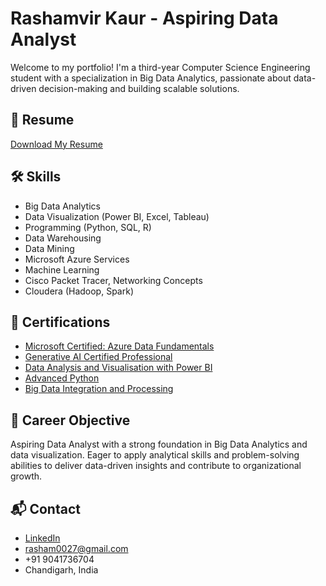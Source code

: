 # Rashamvir Kaur - Aspiring Data Analyst

Welcome to my portfolio! I'm a third-year Computer Science Engineering student with a specialization in Big Data Analytics, passionate about data-driven decision-making and building scalable solutions.

## 📄 Resume
[Download My Resume](https://drive.google.com/file/d/12sDRlReRq9f6L60-B29qr2UV1vQsbGnd/view?usp=sharing)  

## 🛠️ Skills
- Big Data Analytics
- Data Visualization (Power BI, Excel, Tableau)
- Programming (Python, SQL, R)
- Data Warehousing
- Data Mining
- Microsoft Azure Services
- Machine Learning
- Cisco Packet Tracer, Networking Concepts
- Cloudera (Hadoop, Spark)

## 🏅 Certifications
- [Microsoft Certified: Azure Data Fundamentals](https://learn.microsoft.com/api/credentials/share/en-gb/RASHAMVIRKAURGRANG-2902/839EEBC9494FA00?sharingId=A084A1CBAB97735B)
- [Generative AI Certified Professional](https://brm-certview.oracle.com/ords/certview/ecertificate?ssn=OC5123711&trackId=OCI2024GAIOCP&key=b787f2ed01c72a9a6ce8211215a3cb161558f85c)
- [Data Analysis and Visualisation with Power BI](https://www.coursera.org/account/accomplishments/verify/PPUV86SC5HV5?utm_source=link&utm_medium=certificate&utm_content=cert_image&utm_campaign=sharing_cta&utm_product=course)
- [Advanced Python](https://www.linkedin.com/learning/certificates/3a717dc3cb4b1ec4fcb9d3ae938bc2b111b13ec0660727b996811055d6a10b60?u=92961692)
- [Big Data Integration and Processing](https://www.coursera.org/account/accomplishments/verify/67XWKT6587AU?utm_source=link&utm_medium=certificate&utm_content=cert_image&utm_campaign=sharing_cta&utm_product=course)

## 🎯 Career Objective
Aspiring Data Analyst with a strong foundation in Big Data Analytics and data visualization. Eager to apply analytical skills and problem-solving abilities to deliver data-driven insights and contribute to organizational growth.

## 📬 Contact
- [LinkedIn](linkedin.com/in/rashamvir-kaur-grang-89211b288)
- rasham0027@gmail.com
- +91 9041736704
- Chandigarh, India
 

 
